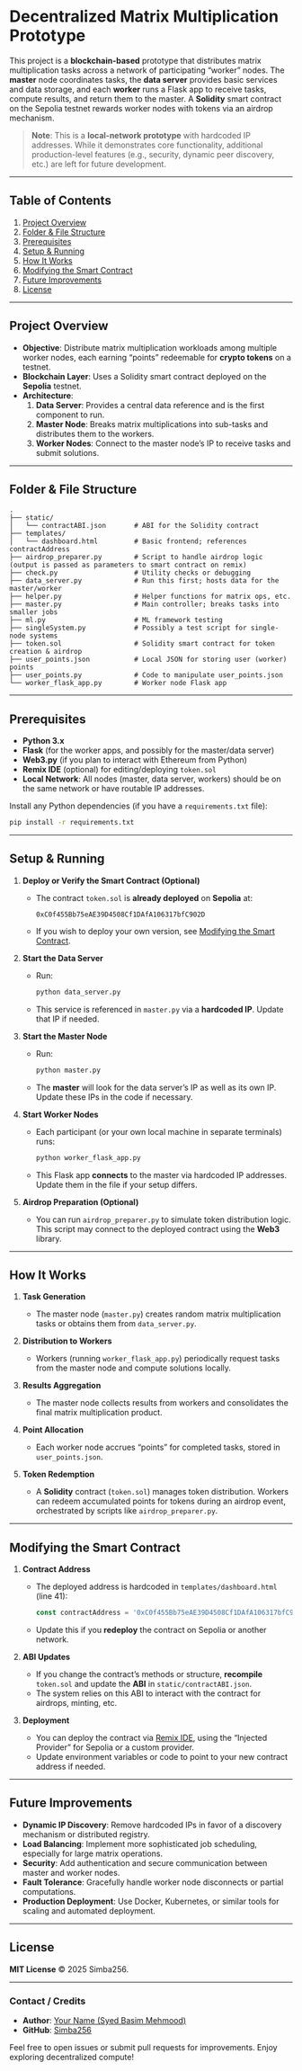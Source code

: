 # Decentralized Matrix Multiplication Prototype

This project is a **blockchain-based** prototype that distributes matrix multiplication tasks across a network of participating “worker” nodes. The **master** node coordinates tasks, the **data server** provides basic services and data storage, and each **worker** runs a Flask app to receive tasks, compute results, and return them to the master. A **Solidity** smart contract on the Sepolia testnet rewards worker nodes with tokens via an airdrop mechanism.

> **Note**: This is a **local-network prototype** with hardcoded IP addresses. While it demonstrates core functionality, additional production-level features (e.g., security, dynamic peer discovery, etc.) are left for future development.

---

## Table of Contents

1. [Project Overview](#project-overview)
2. [Folder & File Structure](#folder--file-structure)
3. [Prerequisites](#prerequisites)
4. [Setup & Running](#setup--running)
5. [How It Works](#how-it-works)
6. [Modifying the Smart Contract](#modifying-the-smart-contract)
7. [Future Improvements](#future-improvements)
8. [License](#license)

---

## Project Overview

- **Objective**: Distribute matrix multiplication workloads among multiple worker nodes, each earning “points” redeemable for **crypto tokens** on a testnet.
- **Blockchain Layer**: Uses a Solidity smart contract deployed on the **Sepolia** testnet.  
- **Architecture**:  
  1. **Data Server**: Provides a central data reference and is the first component to run.  
  2. **Master Node**: Breaks matrix multiplications into sub-tasks and distributes them to the workers.  
  3. **Worker Nodes**: Connect to the master node’s IP to receive tasks and submit solutions.

---

## Folder & File Structure

```
.
├── static/
│   └── contractABI.json       # ABI for the Solidity contract
├── templates/
│   └── dashboard.html         # Basic frontend; references contractAddress
├── airdrop_preparer.py        # Script to handle airdrop logic (output is passed as parameters to smart contract on remix)
├── check.py                   # Utility checks or debugging
├── data_server.py             # Run this first; hosts data for the master/worker
├── helper.py                  # Helper functions for matrix ops, etc.
├── master.py                  # Main controller; breaks tasks into smaller jobs
├── ml.py                      # ML framework testing
├── singleSystem.py            # Possibly a test script for single-node systems
├── token.sol                  # Solidity smart contract for token creation & airdrop
├── user_points.json           # Local JSON for storing user (worker) points
├── user_points.py             # Code to manipulate user_points.json
└── worker_flask_app.py        # Worker node Flask app
```

---

## Prerequisites

- **Python 3.x**
- **Flask** (for the worker apps, and possibly for the master/data server)
- **Web3.py** (if you plan to interact with Ethereum from Python)
- **Remix IDE** (optional) for editing/deploying `token.sol`
- **Local Network**: All nodes (master, data server, workers) should be on the same network or have routable IP addresses.

Install any Python dependencies (if you have a `requirements.txt` file):
```bash
pip install -r requirements.txt
```

---

## Setup & Running

1. **Deploy or Verify the Smart Contract (Optional)**
   - The contract `token.sol` is **already deployed** on **Sepolia** at:
     ```
     0xC0f455Bb75eAE39D4508Cf1DAfA106317bfC902D
     ```
   - If you wish to deploy your own version, see [Modifying the Smart Contract](#modifying-the-smart-contract).

2. **Start the Data Server**
   - Run:
     ```bash
     python data_server.py
     ```
   - This service is referenced in `master.py` via a **hardcoded IP**. Update that IP if needed.

3. **Start the Master Node**
   - Run:
     ```bash
     python master.py
     ```
   - The **master** will look for the data server’s IP as well as its own IP. Update these IPs in the code if necessary.

4. **Start Worker Nodes**
   - Each participant (or your own local machine in separate terminals) runs:
     ```bash
     python worker_flask_app.py
     ```
   - This Flask app **connects** to the master via hardcoded IP addresses. Update them in the file if your setup differs.

5. **Airdrop Preparation (Optional)**
   - You can run `airdrop_preparer.py` to simulate token distribution logic. This script may connect to the deployed contract using the **Web3** library.

---

## How It Works

1. **Task Generation**
   - The master node (`master.py`) creates random matrix multiplication tasks or obtains them from `data_server.py`.

2. **Distribution to Workers**
   - Workers (running `worker_flask_app.py`) periodically request tasks from the master node and compute solutions locally.

3. **Results Aggregation**
   - The master node collects results from workers and consolidates the final matrix multiplication product.

4. **Point Allocation**
   - Each worker node accrues “points” for completed tasks, stored in `user_points.json`.

5. **Token Redemption**
   - A **Solidity** contract (`token.sol`) manages token distribution. Workers can redeem accumulated points for tokens during an airdrop event, orchestrated by scripts like `airdrop_preparer.py`.

---

## Modifying the Smart Contract

1. **Contract Address**
   - The deployed address is hardcoded in `templates/dashboard.html` (line 41):
     ```javascript
     const contractAddress = '0xC0f455Bb75eAE39D4508Cf1DAfA106317bfC902D';
     ```
   - Update this if you **redeploy** the contract on Sepolia or another network.

2. **ABI Updates**
   - If you change the contract’s methods or structure, **recompile** `token.sol` and update the **ABI** in `static/contractABI.json`.
   - The system relies on this ABI to interact with the contract for airdrops, minting, etc.

3. **Deployment**
   - You can deploy the contract via [Remix IDE](https://remix.ethereum.org/), using the “Injected Provider” for Sepolia or a custom provider.
   - Update environment variables or code to point to your new contract address if needed.

---

## Future Improvements

- **Dynamic IP Discovery**: Remove hardcoded IPs in favor of a discovery mechanism or distributed registry.
- **Load Balancing**: Implement more sophisticated job scheduling, especially for large matrix operations.
- **Security**: Add authentication and secure communication between master and worker nodes.
- **Fault Tolerance**: Gracefully handle worker node disconnects or partial computations.
- **Production Deployment**: Use Docker, Kubernetes, or similar tools for scaling and automated deployment.

---

## License

**MIT License** © 2025 Simba256.  

---

### Contact / Credits

- **Author**: [Your Name (Syed Basim Mehmood)](mailto:syedbasimmehmood@gmail.com)  
- **GitHub**: [Simba256](https://github.com/Simba256)

Feel free to open issues or submit pull requests for improvements. Enjoy exploring decentralized compute!
